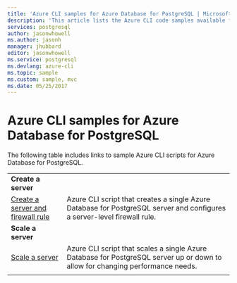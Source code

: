 ```yaml
---
title: 'Azure CLI samples for Azure Database for PostgreSQL | Microsoft Docs'
description: 'This article lists the Azure CLI code samples available for interacting with Azure Database for PostgreSQL.'
services: postgresql
author: jasonwhowell
ms.author: jasonh
manager: jhubbard
editor: jasonwhowell
ms.service: postgresql
ms.devlang: azure-cli
ms.topic: sample
ms.custom: sample, mvc
ms.date: 05/25/2017
---
```

# Azure CLI samples for Azure Database for PostgreSQL 
The following table includes links to sample Azure CLI scripts for Azure Database for PostgreSQL.

| |  |
|---|---|
|**Create a server**||
| [Create a server and firewall rule](scripts/sample-create-server-and-firewall-rule.md?toc=%2fcli%2fazure%2ftoc.json) | Azure CLI script that creates a single Azure Database for PostgreSQL server and configures a server-level firewall rule. |
|**Scale a server**||
| [Scale a server](scripts/sample-scale-server-up-or-down.md?toc=%2fcli%2fazure%2ftoc.json) | Azure CLI script that scales a single Azure Database for PostgreSQL server up or down to allow for changing performance needs. |
|||
